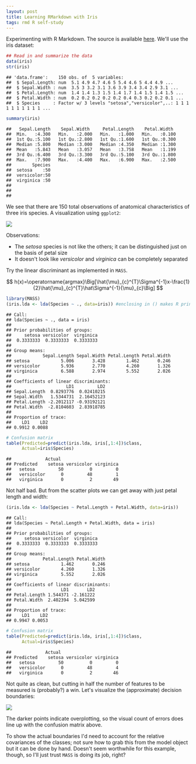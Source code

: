 ```yaml
---
layout: post
title: Learning RMarkdown with Iris
tags: rmd R self-study
---
```


Experimenting with R Markdown. The source is available [here](https://github.com/phively/demo-R-iris/blob/master/iris.Rmd). We'll use the iris dataset:

``` r
## Read in and summarize the data
data(iris)
str(iris)
```

    ## 'data.frame':    150 obs. of  5 variables:
    ##  $ Sepal.Length: num  5.1 4.9 4.7 4.6 5 5.4 4.6 5 4.4 4.9 ...
    ##  $ Sepal.Width : num  3.5 3 3.2 3.1 3.6 3.9 3.4 3.4 2.9 3.1 ...
    ##  $ Petal.Length: num  1.4 1.4 1.3 1.5 1.4 1.7 1.4 1.5 1.4 1.5 ...
    ##  $ Petal.Width : num  0.2 0.2 0.2 0.2 0.2 0.4 0.3 0.2 0.2 0.1 ...
    ##  $ Species     : Factor w/ 3 levels "setosa","versicolor",..: 1 1 1 1 1 1 1 1 1 1 ...

``` r
summary(iris)
```

    ##   Sepal.Length    Sepal.Width     Petal.Length    Petal.Width   
    ##  Min.   :4.300   Min.   :2.000   Min.   :1.000   Min.   :0.100  
    ##  1st Qu.:5.100   1st Qu.:2.800   1st Qu.:1.600   1st Qu.:0.300  
    ##  Median :5.800   Median :3.000   Median :4.350   Median :1.300  
    ##  Mean   :5.843   Mean   :3.057   Mean   :3.758   Mean   :1.199  
    ##  3rd Qu.:6.400   3rd Qu.:3.300   3rd Qu.:5.100   3rd Qu.:1.800  
    ##  Max.   :7.900   Max.   :4.400   Max.   :6.900   Max.   :2.500  
    ##        Species  
    ##  setosa    :50  
    ##  versicolor:50  
    ##  virginica :50  
    ##                 
    ##                 
    ## 

We see that there are 150 total observations of anatomical characteristics of three iris species. A visualization using `ggplot2`:

![](http://phively.github.io/projects/experimentation/images/iris_files/figure-markdown_github/correlations-1.png)<!-- -->

Observations:

-   The *setosa* species is not like the others; it can be distinguished just on the basis of petal size
-   It doesn't look like *versicolor* and *virginica* can be completely separated

Try the linear discriminant as implemented in `MASS`.

$$
h(x)=\operatorname{argmax}\Big[\hat{\mu}_{c}^{T}\Sigma^{-1}x-\frac{1}{2}\hat{\mu}_{c}^{T}\hat\Sigma^{-1}{\mu}_{c}\Big]
$$

``` r
library(MASS)
(iris.lda <- lda(Species ~ ., data=iris)) #enclosing in () makes R print the output
```

    ## Call:
    ## lda(Species ~ ., data = iris)
    ## 
    ## Prior probabilities of groups:
    ##     setosa versicolor  virginica 
    ##  0.3333333  0.3333333  0.3333333 
    ## 
    ## Group means:
    ##            Sepal.Length Sepal.Width Petal.Length Petal.Width
    ## setosa            5.006       3.428        1.462       0.246
    ## versicolor        5.936       2.770        4.260       1.326
    ## virginica         6.588       2.974        5.552       2.026
    ## 
    ## Coefficients of linear discriminants:
    ##                     LD1         LD2
    ## Sepal.Length  0.8293776  0.02410215
    ## Sepal.Width   1.5344731  2.16452123
    ## Petal.Length -2.2012117 -0.93192121
    ## Petal.Width  -2.8104603  2.83918785
    ## 
    ## Proportion of trace:
    ##    LD1    LD2 
    ## 0.9912 0.0088

``` r
# Confusion matrix
table(Predicted=predict(iris.lda, iris[,1:4])$class,
      Actual=iris$Species)
```

    ##             Actual
    ## Predicted    setosa versicolor virginica
    ##   setosa         50          0         0
    ##   versicolor      0         48         1
    ##   virginica       0          2        49

Not half bad. But from the scatter plots we can get away with just petal length and width:

``` r
(iris.lda <- lda(Species ~ Petal.Length + Petal.Width, data=iris))
```

    ## Call:
    ## lda(Species ~ Petal.Length + Petal.Width, data = iris)
    ## 
    ## Prior probabilities of groups:
    ##     setosa versicolor  virginica 
    ##  0.3333333  0.3333333  0.3333333 
    ## 
    ## Group means:
    ##            Petal.Length Petal.Width
    ## setosa            1.462       0.246
    ## versicolor        4.260       1.326
    ## virginica         5.552       2.026
    ## 
    ## Coefficients of linear discriminants:
    ##                   LD1       LD2
    ## Petal.Length 1.544371 -2.161222
    ## Petal.Width  2.402394  5.042599
    ## 
    ## Proportion of trace:
    ##    LD1    LD2 
    ## 0.9947 0.0053

``` r
# Confusion matrix
table(Predicted=predict(iris.lda, iris[,1:4])$class,
      Actual=iris$Species)
```

    ##             Actual
    ## Predicted    setosa versicolor virginica
    ##   setosa         50          0         0
    ##   versicolor      0         48         4
    ##   virginica       0          2        46

Not quite as clean, but cutting in half the number of features to be measured is (probably?) a win. Let's visualize the (approximate) decision boundaries:

![](http://phively.github.io/projects/experimentation/images/iris_files/figure-markdown_github/centered-boundaries-1.png)<!-- -->

The darker points indicate overplotting, so the visual count of errors does line up with the confusion matrix above.

To show the actual boundaries I'd need to account for the relative covariances of the classes; not sure how to grab this from the model object but it can be done by hand. Doesn't seem worthwhile for this example, though, so I'll just trust `MASS` is doing its job, right?
